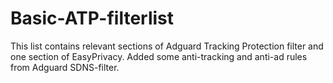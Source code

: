 # Basic-ATP-filterlist
This list contains relevant sections of Adguard Tracking Protection filter and one section of EasyPrivacy.
Added some anti-tracking and anti-ad rules from Adguard SDNS-filter.
